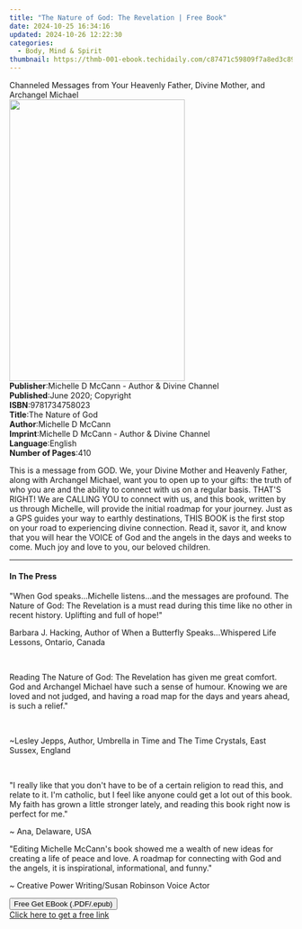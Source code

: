 ```yaml
---
title: "The Nature of God: The Revelation | Free Book"
date: 2024-10-25 16:34:16
updated: 2024-10-26 12:22:30
categories:
  - Body, Mind & Spirit
thumbnail: https://thmb-001-ebook.techidaily.com/c87471c59809f7a8ed3c89dbde262ab66c22961bed52dace40c313f6864adc5e.jpg
---
```

<main id="book-container">
  <div class="flex flex-col">
    <div class="book-brief flex-1 py-6 px-4 sm:p-6 md:py-10 md:px-8">
      <!-- brief-->
      <div class="book-brief-main">
        Channeled Messages from Your Heavenly Father, Divine Mother, and
        Archangel Michael
      </div>
    </div>
    <div
      class="book-meta-info flex-1 grid gap-4 col-start-1 col-end-3 row-start-1 sm:mb-6 sm:grid-cols-4 lg:gap-6 lg:col-start-2 lg:row-end-6 lg:row-span-6 lg:mb-0"
    >
      <div
        class="book-meta-info-left place-content-center mt-4 p-4 text-sm leading-6 col-start-2 col-span-2 dark:text-slate-400"
      >
        <img
          class="w-full h-500 object-cover rounded-lg sm:h-255 sm:col-span-2 lg:col-span-full"
          src="https://img-001-ebook.techidaily.com/a2929fcd868bf89c3e4242f91547dec6bc11dd9d09f36e3fbd9062905c515480.jpg"
          alt=""
          width="312"
          height="500"
        />
      </div>
      <div
        class="book-meta-info-right mt-2 col-start-1 row-start-2 col-span-3 self-center"
      >
        <!-- meta data  -->
        <div class="flex flex-col px-4 md:px-8">
          <div class="flex-1">
            <strong>Publisher</strong>:<span class="px-2"
              >Michelle D McCann - Author &amp; Divine Channel</span
            >
          </div>
          <div class="flex-1">
            <strong>Published</strong>:<span class="px-2"
              >June 2020; Copyright</span
            >
          </div>
          <div class="flex-1">
            <strong>ISBN</strong>:<span class="px-2">9781734758023</span>
          </div>
          <div class="flex-1">
            <strong>Title</strong>:<span class="px-2">The Nature of God</span>
          </div>
          <div class="flex-1">
            <strong>Author</strong>:<span class="px-2">Michelle D McCann</span>
          </div>
          <div class="flex-1">
            <strong>Imprint</strong>:<span class="px-2"
              >Michelle D McCann - Author &amp; Divine Channel</span
            >
          </div>
          <div class="flex-1">
            <strong>Language</strong>:<span class="px-2">English</span>
          </div>
          <div class="flex-1">
            <strong>Number of Pages</strong>:<span class="px-2">410</span>
          </div>
        </div>
      </div>
    </div>
    <div class="book-description flex-1 py-6 px-4 sm:p-6 md:py-10 md:px-8">
      <div class="book-description-main">
        <div accordion-content="" id="description">
          <p>
            This is a message from GOD. We, your Divine Mother and Heavenly
            Father, along with Archangel Michael, want you to open up to your
            gifts: the truth of who you are and the ability to connect with us
            on a regular basis. THAT'S RIGHT! We are CALLING YOU to connect with
            us, and this book, written by us through Michelle, will provide the
            initial roadmap for your journey. Just as a GPS guides your way to
            earthly destinations, THIS BOOK is the first stop on your road to
            experiencing divine connection. Read it, savor it, and know that you
            will hear the VOICE of God and the angels in the days and weeks to
            come. Much joy and love to you, our beloved children.
          </p>
        </div>
      </div>
    </div>
    <div class="book-excerpts flex-1 py-6 px-4 sm:p-6 md:py-10 md:px-8">
      <!-- excerpts-->
      <div class="book-excerpts-main">
        <hr />
        <h4 class="placeholder placeholder-heading">
          <span>In The Press</span>
        </h4>
        <p></p>
        <p>
          "When God speaks...Michelle listens...and the messages are
          profound.&nbsp;The Nature of God: The Revelation&nbsp;is a must read
          during this time like no other in recent history. Uplifting and full
          of hope!"
        </p>
        <p
          style="
            margin-bottom: 0in;
            margin-bottom: 0.0001pt;
            line-height: normal;
          "
        >
          Barbara J. Hacking, Author of&nbsp;When a Butterfly Speaks...Whispered
          Life Lessons, Ontario, Canada
        </p>
        <p>&nbsp;</p>
        <p
          style="
            margin-bottom: 0in;
            margin-bottom: 0.0001pt;
            line-height: normal;
          "
        >
          Reading&nbsp;The Nature of God: The Revelation&nbsp;has given me great
          comfort. God and Archangel Michael have such a sense of humour.
          Knowing we are loved and not judged, and having a road map for the
          days and years ahead, is such a relief."
        </p>
        <p
          style="
            margin-bottom: 0in;
            margin-bottom: 0.0001pt;
            line-height: normal;
          "
        >
          <br />
        </p>
        <p
          style="
            margin-bottom: 0in;
            margin-bottom: 0.0001pt;
            line-height: normal;
          "
        >
          ~Lesley Jepps, Author,&nbsp;Umbrella in Time&nbsp;and&nbsp;The Time
          Crystals, East Sussex, England
        </p>
        <p>&nbsp;</p>
        <p>
          "I really like that you don't have to be of a certain religion to read
          this, and relate to it. I'm catholic, but I feel like anyone could get
          a lot out of this book. My faith has grown a little stronger lately,
          and reading this book right now is perfect for me."
        </p>
        <p>~ Ana, Delaware, USA</p>
        <p>
          "Editing Michelle McCann's book showed me a wealth of new ideas for
          creating a life of peace and love. A roadmap for connecting with God
          and the angels, it is inspirational, informational, and funny."&nbsp;
        </p>
        <p>~ Creative Power Writing/Susan Robinson Voice Actor</p>
        <p></p>
      </div>
    </div>
    <div
      class="book-about-author flex-1 py-6 px-4 sm:p-6 md:py-10 md:px-8"
    ></div>
    <div class="book-free-get flex-1 py-6 px-4 sm:p-6 md:py-10 md:px-8">
      <button
        id="btn-free-get"
        class="bg-blue-500 hover:bg-blue-700 text-white font-bold py-2 px-4 rounded"
      >
        Free Get EBook (.PDF/.epub)
      </button>
      <div id="countdown-display" class="px-2 text-lg mt-2"></div>
      <a
        id="free-link"
        class="hidden bg-blue-500 hover:bg-blue-700 text-white font-bold py-2 px-4 rounded"
        href="https://www.ebooks.com/en-us/book/210023092/the-nature-of-god-the-revelation/michelle-d-mccann/"
        target="_blank"
        >Click here to get a free link</a
      >
    </div>
    <script>
      let countdownTime = 0;
      let countdownInterval = null;
      document
        .getElementById('btn-free-get')
        .addEventListener('click', startCountdown);
      function startCountdown() {
        countdownTime = new Date().getTime() + 60000 * 3;
        countdownInterval = setInterval(updateCountdown, 1000);
        document.getElementById('btn-free-get').disabled = true;
        document
          .getElementById('btn-free-get')
          .classList.add('bg-gray-500', 'cursor-not-allowed');
      }
      function updateCountdown() {
        let currentTime = new Date().getTime();
        let timeLeft = countdownTime - currentTime;
        let secondsLeft = Math.floor(timeLeft / 1000);
        document.getElementById('countdown-display').innerHTML =
          `Remaining time: ${secondsLeft} seconds.`;
        if (secondsLeft <= 0) {
          clearInterval(countdownInterval);
          document.getElementById('btn-free-get').classList.add('hidden');
          document.getElementById('free-link').classList.remove('hidden');
          document.getElementById('countdown-display').innerHTML = '';
        }
      }
    </script>
  </div>
</main>
